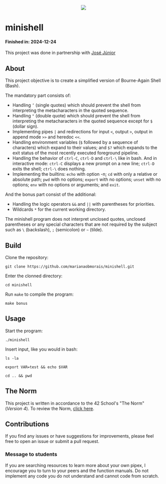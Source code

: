 <p align="center">
	<img src="https://img.shields.io/github/last-commit/marianaobmorais/minishell?color=%2312bab9&style=flat-square"/>
</p>

# minishell

#### Finished in: 2024-12-24

This project was done in partnership with [José Júnior](https://github.com/joseevilasio)

## About

This project objective is to create a simplified version of Bourne-Again Shell (Bash).

The mandatory part consists of:

- Handling `’` (single quotes) which should prevent the shell from interpreting the metacharacters in the quoted sequence.
- Handling `"` (double quote) which should prevent the shell from interpreting the metacharacters in the quoted sequence except for `$` (dollar sign).
- Implementing pipes `|` and redirections for input `<`, output `>`, output in append mode `>>` and heredoc `<<`.
- Handling environment variables (`$` followed by a sequence of characters) which expand to their values; and `$?` which expands to the exit status of the most recently executed foreground pipeline.
- Handling the behavior of `ctrl-C`, `ctrl-D` and `ctrl-\` like in bash. And in interactive mode: `ctrl-C` displays a new prompt on a new line; `ctrl-D` exits the shell; `ctrl-\` does nothing.
- Implementing the builtins: `echo` with option -n; `cd` with only a relative or absolute path; `pwd` with no options; `export` with no options; `unset` with no options; `env` with no options or arguments; and `exit`.

And the bonus part consist of the additional:

- Handling the logic operators `&&` and `||` with parentheses for priorities.
- Wildcards `*` for the current working directory.

The minishell program does not interpret unclosed quotes, unclosed parentheses or any special characters that are not required by the subject such as `\` (backslash), `;` (semicolon) or `~` (tilde).

## Build

Clone the repository: 
```shell
git clone https://github.com/marianaobmorais/minishell.git
```
Enter the clonned directory:
```shell
cd minishell
```
Run `make` to compile the program:
```shell
make bonus
```
## Usage
Start the program:
```shell
./minishell
```
Insert input, like you would in bash:
```shell
ls -la
```
```shell
export VAR=test && echo $VAR
```
```shell
cd .. && pwd
```
## The Norm

This project is written in accordance to the 42 School's "The Norm" (_Version 4_). To review the Norm, [click here](https://github.com/42School/norminette/blob/master/pdf/en.norm.pdf).

## Contributions

If you find any issues or have suggestions for improvements, please feel free to open an issue or submit a pull request.

### Message to students

If you are searching resources to learn more about your own pipex, I encourage you to turn to your peers and the function manuals. Do not implement any code you do not understand and cannot code from scratch.
